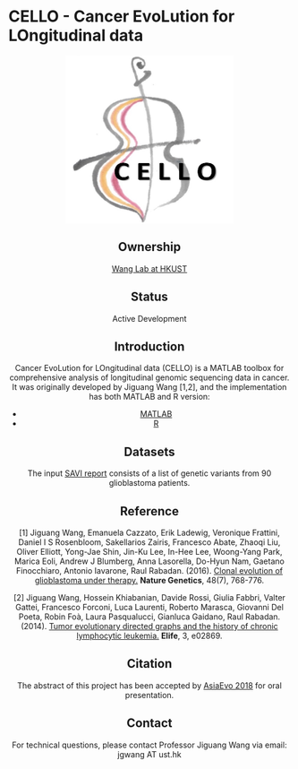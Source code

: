 # CELLO - Cancer EvoLution for LOngitudinal data


<div align=center><img width="300" height="300" src="logo.jpg" style="display: block; margin: auto;" />

## Ownership
[Wang Lab at HKUST](http://wang-lab.ust.hk/)

## Status
Active Development

## Introduction
Cancer EvoLution for LOngitudinal data (CELLO) is a MATLAB toolbox for comprehensive analysis of longitudinal genomic sequencing data in cancer. It was originally developed by Jiguang Wang [1,2], and the implementation has both MATLAB and R version:
* [MATLAB](./CELLOM/CELLOM.md)
* [R](./CELLOR/CELLOR.md)

## Datasets

The input [SAVI report](./input.savi.txt) consists of a list of genetic variants from 90 glioblastoma patients.

## Reference

[1] Jiguang Wang, Emanuela Cazzato, Erik Ladewig, Veronique Frattini, Daniel I S Rosenbloom, Sakellarios Zairis, Francesco Abate, Zhaoqi Liu, Oliver Elliott, Yong-Jae Shin, Jin-Ku Lee, In-Hee Lee, Woong-Yang Park, Marica Eoli, Andrew J Blumberg, Anna Lasorella, Do-Hyun Nam, Gaetano Finocchiaro, Antonio Iavarone, Raul Rabadan. (2016). [Clonal evolution of glioblastoma under therapy.](https://www.nature.com/articles/ng.3590) **Nature Genetics**, 48(7), 768-776.

[2] Jiguang Wang, Hossein Khiabanian, Davide Rossi, Giulia Fabbri, Valter Gattei, Francesco Forconi, Luca Laurenti, Roberto Marasca, Giovanni Del Poeta, Robin Foà, Laura Pasqualucci, Gianluca Gaidano, Raul Rabadan. (2014). [Tumor evolutionary directed graphs and the history of chronic lymphocytic leukemia.](https://elifesciences.org/articles/02869) **Elife**, 3, e02869.

## Citation

The abstract of this project has been accepted by [AsiaEvo 2018](http://www.asianevo.org/) for oral presentation.

## Contact

For technical questions, please contact Professor Jiguang Wang via email: jgwang AT ust.hk
